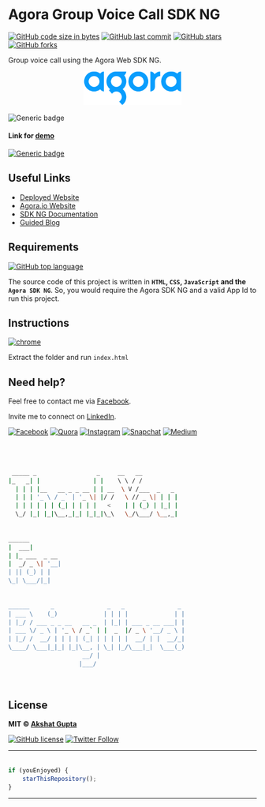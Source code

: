 # Agora Group Voice Call SDK NG

[![GitHub code size in bytes](https://img.shields.io/github/languages/code-size/akshatvg/Agora-Group-Voice-Call-SDK-NG?logo=github&style=social)](https://github.com/akshatvg/) [![GitHub last commit](https://img.shields.io/github/last-commit/akshatvg/Agora-Group-Voice-Call-SDK-NG?style=social&logo=git)](https://github.com/akshatvg/) [![GitHub stars](https://img.shields.io/github/stars/akshatvg/Agora-Group-Voice-Call-SDK-NG?style=social)](https://github.com/akshatvg/Agora-Group-Voice-Call-SDK-NG/stargazers) [![GitHub forks](https://img.shields.io/github/forks/akshatvg/Agora-Group-Voice-Call-SDK-NG?style=social&logo=git)](https://github.com/akshatvg/Agora-Group-Voice-Call-SDK-NG/network)

Group voice call using the Agora Web SDK NG.

<p align="center">
<a href="https://o2o-voice.akshatvg.com">
<img src="assets/img/logo.png" width="200px" alt="Agora Logo"/>
</a>
</p>

![Generic badge](https://img.shields.io/badge/Voice-Call-orange) 

#### Link for [demo](https://o2o-voice.akshatvg.com) 
[![Generic badge](https://img.shields.io/badge/view-demo-orange)](https://o2o-voice.akshatvg.com)

## Useful Links

- [Deployed Website](https://group-voice.akshatvg.com)
- [Agora.io Website](https://www.agora.io/)
- [SDK NG Documentation](https://agoraio-community.github.io/AgoraWebSDK-NG/api/en/index.html)
- [Guided Blog](https://akshatvg.medium.com/agora-group-voice-call-sdk-ng-5e03a237f068?source=friends_link&sk=399f578544e59199829a50a9da04757d)

## Requirements

[![GitHub top language](https://img.shields.io/github/languages/top/akshatvg/Agora-RTM-Web?logo=html&style=social)](https://github.com/akshatvg/)

The source code of this project is written in **`HTML`, `CSS`, `JavaScript` and the `Agora SDK NG`**. So, you would require the Agora SDK NG and a valid App Id to run this project.

## Instructions

[![chrome](https://img.shields.io/badge/Open-index.html-lightgrey.svg?logo=google-chrome&style=popout&logoColor=red)](https://o2o-voice.akshatvg.com)

Extract the folder and run `index.html`


## Need help?


Feel free to contact me via [Facebook](https://www.facebook.com/akshatvg).

Invite me to connect on [LinkedIn](https://www.linkedin.com/in/akshatvg/).

[![Facebook](https://img.shields.io/badge/Facebook-add-blue.svg?logo=facebook&logoColor=white)](https://www.facebook.com/akshatvg) [![Quora](https://img.shields.io/badge/Quora-ask-red.svg?logo=quora)](https://www.quora.com/profile/Akshat-Gupta-279) [![Instagram](https://img.shields.io/badge/Instagram-follow-purple.svg?logo=instagram&logoColor=white)](https://www.instagram.com/akshatvg/) [![Snapchat](https://img.shields.io/badge/Snapchat-add-yellow.svg?logo=snapchat&logoColor=white)](https://www.snapchat.com/add/akshatvg) [![Medium](https://img.shields.io/badge/Medium-follow-black.svg?logo=medium&logoColor=white)](https://medium.com/@akshatvg)


```bash



 _____ _                 _     __   __            
|_   _| |               | |    \ \ / /            
  | | | |__   __ _ _ __ | | __  \ V /___  _   _   
  | | | '_ \ / _` | '_ \| |/ /   \ // _ \| | | |  
  | | | | | | (_| | | | |   <    | | (_) | |_| |  
  \_/ |_| |_|\__,_|_| |_|_|\_\   \_/\___/ \__,_|  
                                                  
                                                  
______                                            
|  ___|                                           
| |_ ___  _ __                                    
|  _/ _ \| '__|                                   
| || (_) | |                                      
\_| \___/|_|                                      
                                                  
                                                  
______      _               _   _               _ 
| ___ \    (_)             | | | |             | |
| |_/ / ___ _ _ __   __ _  | |_| | ___ _ __ ___| |
| ___ \/ _ \ | '_ \ / _` | |  _  |/ _ \ '__/ _ \ |
| |_/ /  __/ | | | | (_| | | | | |  __/ | |  __/_|
\____/ \___|_|_| |_|\__, | \_| |_/\___|_|  \___(_)
                     __/ |                        
                    |___/                         

 


```

## License

**MIT &copy; [Akshat Gupta](https://github.com/akshatvg/Agora-Group-Voice-Call-SDK-NG/blob/master/LICENSE)**

[![GitHub license](https://img.shields.io/github/license/akshatvg/Agora-Group-Voice-Call-SDK-NG?style=social&logo=github)](https://github.com/akshatvg/Agora-Group-Voice-Call-SDK-NG/blob/master/LICENSE) [![Twitter Follow](https://img.shields.io/twitter/follow/akshatvg?style=social)](https://twitter.com/akshatvg)

---------

```javascript

if (youEnjoyed) {
    starThisRepository();
}

```

-----------


